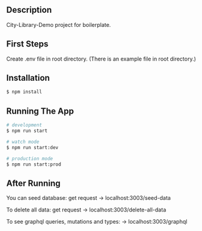 ## Description

City-Library-Demo project for boilerplate.

## First Steps

Create .env file in root directory. (There is an example file in root directory.)

## Installation

```bash
$ npm install
```

## Running The App

```bash
# development
$ npm run start

# watch mode
$ npm run start:dev

# production mode
$ npm run start:prod
```

## After Running

You can seed database: get request -> localhost:3003/seed-data

To delete all data: get request -> localhost:3003/delete-all-data

To see graphql queries, mutations and types: -> localhost:3003/graphql
